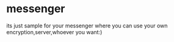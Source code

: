 # messenger
its just sample for your messenger where you can use your own encryption,server,whoever you want:)
